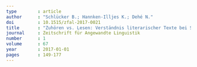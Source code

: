 ```yaml
---
type        : article     
author      : "Schlücker B.; Hannken-Illjes K.; Dehé N."
doi         : 10.1515/zfal-2017-0021
title       : "Zuhören vs. Lesen: Verständnis literarischer Texte bei Schülerinnen"
journal     : Zeitschrift für Angewandte Linguistik
number      : 1
volume      : 67
year        : 2017-01-01
pages       : 149-177
---
```

